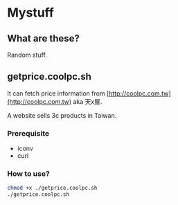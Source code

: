 # Mystuff

## What are these?

Random stuff.

## getprice.coolpc.sh

It can fetch price information from [http://coolpc.com.tw](http://coolpc.com.tw) aka 天x屋.

A website sells 3c products in Taiwan.


### Prerequisite

+ iconv
+ curl

### How to use?

```bash
chmod +x ./getprice.coolpc.sh
./getprice.coolpc.sh
```

<!--# github support svn client, that\'s cool. :D -->


